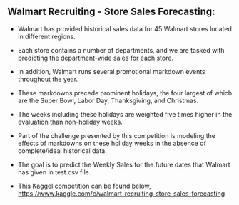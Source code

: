 ## Walmart Recruiting - Store Sales Forecasting:

- Walmart has provided historical sales data for 45 Walmart stores located in different regions. 
- Each store contains a number of departments, and we are tasked with predicting the department-wide sales for each store.
- In addition, Walmart runs several promotional markdown events throughout the year. 
- These markdowns precede prominent holidays, the four largest of which are the Super Bowl, Labor Day, Thanksgiving, and Christmas. 
- The weeks including these holidays are weighted five times higher in the evaluation than non-holiday weeks.
- Part of the challenge presented by this competition is modeling the effects of markdowns on these holiday weeks in the absence of complete/ideal historical data.


- The goal is to predict the Weekly Sales for the future dates that Walmart has given in test.csv file.
- This Kaggel competition can be found below,
https://www.kaggle.com/c/walmart-recruiting-store-sales-forecasting
